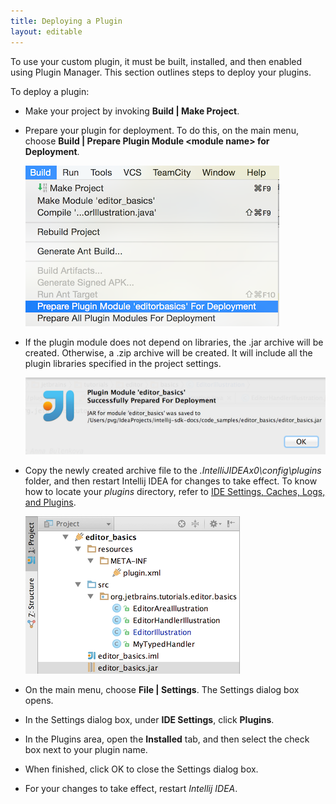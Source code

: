 ```yaml
---
title: Deploying a Plugin
layout: editable
---
```


To use your custom plugin, it must be built, installed, and then enabled using Plugin Manager.
This section outlines steps to deploy your plugins.

To deploy a plugin:

* Make your project by invoking **Build \| Make Project**.

* Prepare your plugin for deployment.
  To do this, on the main menu, choose **Build \| Prepare Plugin Module \<module name\> for Deployment**.

  ![Prepare Plugin for Deployment](deploying_plugin/img/prepare_plugin_for_deployment.png)

* If the plugin module does not depend on libraries, the .jar archive will be created.
  Otherwise, a .zip archive will be created.
  It will include all the plugin libraries specified in the project settings.

  ![Jar Saved Notification](deploying_plugin/img/jar_saved_notification.png)

* Copy the newly created archive file to the *.IntelliJIDEAx0\config\plugins* folder, and then restart Intellij IDEA for changes to take effect.
  To know how to locate your *plugins* directory, refer to [IDE Settings, Caches, Logs, and Plugins](basics/settings_caches_logs.html).

  ![Jar File Location](deploying_plugin/img/jar_location.png)

* On the main menu, choose **File \| Settings**.
  The Settings dialog box opens.

* In the Settings dialog box, under **IDE Settings**, click **Plugins**.

* In the Plugins area, open the **Installed** tab, and then select the check box next to your plugin name.

* When finished, click OK to close the Settings dialog box.

* For your changes to take effect, restart *Intellij IDEA*.